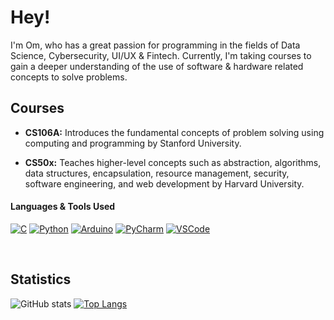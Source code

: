 # Hey!

I'm Om, who has a great passion for programming in the fields of Data Science, Cybersecurity, UI/UX & Fintech. Currently, I'm taking courses to gain a deeper understanding of the use of software & hardware related concepts to solve problems.


## Courses

* **CS106A:** Introduces the fundamental concepts of problem solving using computing and programming by Stanford University.

* **CS50x:** Teaches higher-level concepts such as abstraction, algorithms, data structures, encapsulation, resource management, security, software engineering, and web development by Harvard University.

#### Languages & Tools Used
[![C](https://img.shields.io/badge/-C-A8B9CC?logo=C&logoColor=white&style=flat)](https://www.cprogramming.com/) [![Python](https://img.shields.io/badge/-Python-3776AB?logo=Python&logoColor=white&style=flat)](https://www.python.org/) [![Arduino](https://img.shields.io/badge/-Arduino-00979D?logo=Arduino&logoColor=white&style=flat)](https://www.arduino.cc/)  [![PyCharm](https://img.shields.io/badge/-PyCharm-1ca46c?logo=PyCharm&logoColor=white&style=flat)](https://www.jetbrains.com/pycharm/) [![VSCode](https://img.shields.io/badge/-VS%20Code-007ACC?logo=Visual%20Studio%20Code&logoColor=white&style=flat)](https://code.visualstudio.com/)

&nbsp;

## Statistics
![GitHub stats](https://github-readme-stats.vercel.app/api?username=omcodedthis&hide=contribs,prs,stars&line_height=40&theme=transparent)    [![Top Langs](https://github-readme-stats.vercel.app/api/top-langs/?username=omcodedthis&layout=compact&theme=transparent)](https://github.com/anuraghazra/github-readme-stats)
